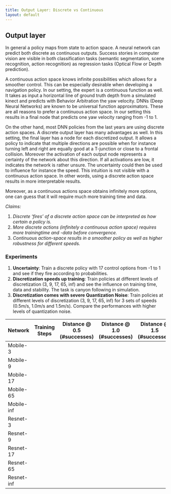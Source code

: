 ```yaml
---
title: Output Layer: Discrete vs Continuous
layout: default
---
```

## Output layer
In general a policy maps from state to action space. A neural network can predict both discrete as continuous outputs. Success stories in computer vision are visible in both classification tasks (semantic segmentation, scene recognition, action recognition) as regression tasks (Optical Flow or Depth prediction). 

A continuous action space knows infinite possibilities which allows for a smoother control. This can be especially desirable when developing a navigation policy. In our setting, the expert is a continuous function as well. It takes as input a horizontal line of ground truth depth from a simulated kinect and predicts with Behavior Arbitration the yaw velocity. DNNs (Deep Neural Networks) are known to be universal function approximators. These are all reasons to prefer a continuous action space. In our setting this results in a final node that predicts one yaw velocity ranging from -1 to 1.

On the other hand, most DNN policies from the last years are using discrete action spaces. A discrete output layer has many advantages as well. In this setting, the final layer has a node for each discretized output. It allows a policy to indicate that multiple directions are possible when for instance turning left and right are equally good at a T-junction or close to a frontal collision. Moreover the activation of each output node represents a certainty of the network about this direction. If all activations are low, it indicates the network is rather unsure. The uncertainty could then be used to influence for instance the speed. This intuition is not visible with a continuous action space. In other words, using a discrete action space results in more interpretable results.

Moreover, as a continuous actions space obtains infinitely more options, one can guess that it will require much more training time and data.

_Claims:_
1. _Discrete ‘fires’ of a discrete action space can be interpreted as how certain a policy is._
2. _More discrete actions (infinitely a continuous action space) requires more trainingtime and -data before convergence._
3. _Continuous action-space results in a smoother policy as well as higher robustness for different speeds._

### Experiments

1. **Uncertainty**: Train a discrete policy with 17 control options from -1 to 1 and see if they fire according to probabilities. 
2. **Discretization speeds up training**: Train policies at different levels of discretization (3, 9, 17, 65, inf) and see the influence on training time, data and stability. The task is canyon following in simulation.
3. **Discretization comes with severe Quantization Noise**: Train policies at different levels of discretization (3, 9, 17, 65, inf) for 3 sets of speeds (0.5m/s, 1.0m/s and 1.5m/s). Compare the performances with higher levels of quantization noise.


Network   | Training Steps  | Distance @ 0.5 (#successes)   | Distance @ 1.0 (#successes) | Distance @ 1.5 (#successes)
----------|-----------------|-------------------------------|-----------------------------|----------------------------
Mobile-3  |					|								|							  |
Mobile-9  |					|								|							  |
Mobile-17 |					|								|							  |
Mobile-65 |					|								|							  |
Mobile-inf|					|								|							  |
Resnet-3  |					|								|							  |
Resnet-9  |					|								|							  |
Resnet-17 |					|								|							  |
Resnet-65 |					|								|							  |
Resnet-inf|					|								|							  |
